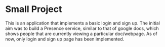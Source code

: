 # Small Project

This is an application that implements a basic login and sign up. The initial aim was to build a Presence service, similar to that of google docs, which shows people that are currently viewing a particular doc/webpage. As of now, only login and sign up page has been implemented.
